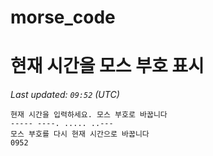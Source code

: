 # morse_code
# 현재 시간을 모스 부호 표시
<!-- MORSE_TIME_START -->
<!-- MORSE_TIME_START -->
_Last updated: `09:52` (UTC)_

```
현재 시간을 입력하세요. 모스 부호로 바꿉니다
----- ----. ..... ..---
모스 부호를 다시 현재 시간으로 바꿉니다
0952
```
<!-- MORSE_TIME_END -->
<!-- MORSE_TIME_START -->
<!-- MORSE_TIME_START -->
<!-- MORSE_TIME_START -->
<!-- MORSE_TIME_START -->
